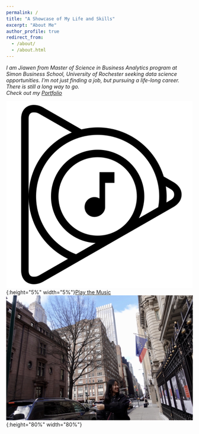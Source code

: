 ```yaml
---
permalink: /
title: "A Showcase of My Life and Skills"
excerpt: "About Me"
author_profile: true
redirect_from:
  - /about/
  - /about.html
---
```

*I am Jiawen from Master of Science in Business Analytics program at Simon Business School, University of Rochester seeking data science opportunities. I'm not just finding a job, but pursuing a life-long career. There is still a long way to go.*
<br />
*Check out my [Portfolio](/portfolio.md)*

![](/images/play.png){:height="5%" width="5%"}[Play the Music](/files/lo.mp3)
![](/images/street.JPG){:height="80%" width="80%"}
